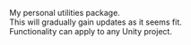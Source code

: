 My personal utilities package.  
This will gradually gain updates as it seems fit.  
Functionality can apply to any Unity project.  
